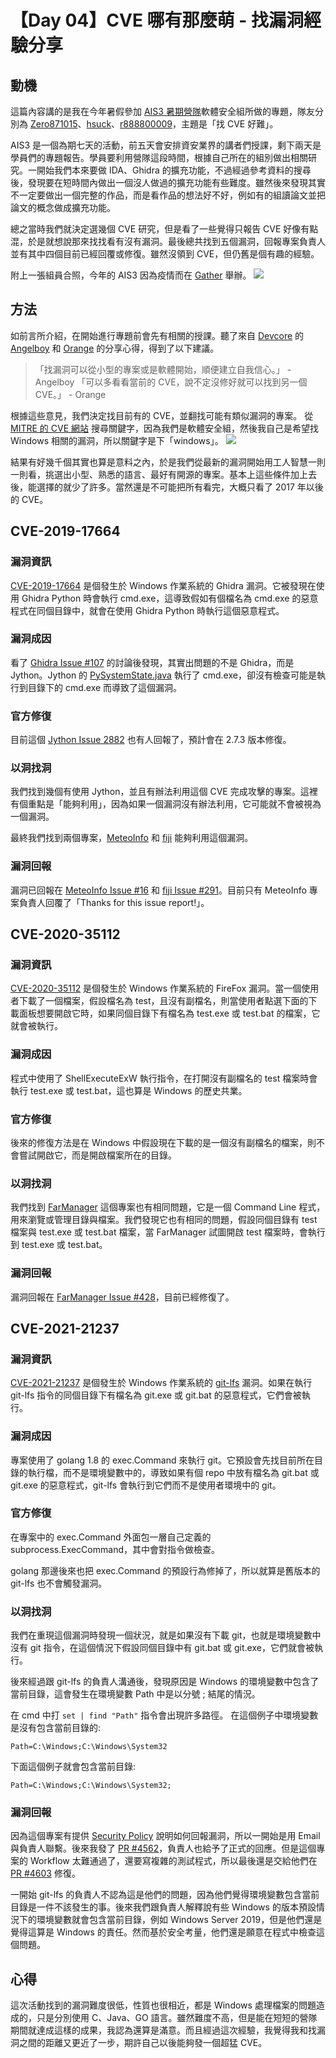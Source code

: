 # 【Day 04】CVE 哪有那麼萌 - 找漏洞經驗分享

## 動機
這篇內容講的是我在今年暑假參加 [AIS3 暑期營隊](https://ais3.org/)軟體安全組所做的專題，隊友分別為 [Zero871015](https://github.com/Zero871015)、[hsuck](https://github.com/hsuck)、[r888800009](https://github.com/r888800009/)，主題是「找 CVE 好難」。

AIS3 是一個為期七天的活動，前五天會安排資安業界的講者們授課，剩下兩天是學員們的專題報告。學員要利用營隊這段時間，根據自己所在的組別做出相關研究。一開始我們本來要做 IDA、Ghidra 的擴充功能，不過經過參考資料的搜尋後，發現要在短時間內做出一個沒人做過的擴充功能有些難度。雖然後來發現其實不一定要做出一個完整的作品，而是看作品的想法好不好，例如有的組讀論文並把論文的概念做成擴充功能。

總之當時我們就決定選幾個 CVE 研究，但是看了一些覺得只報告 CVE 好像有點混，於是就想說那來找找看有沒有漏洞。最後總共找到五個漏洞，回報專案負責人並有其中四個目前已經回覆或修復。雖然沒領到 CVE，但仍舊是個有趣的經驗。

附上一張組員合照，今年的 AIS3 因為疫情而在 [Gather](https://www.gather.town/) 舉辦。
![](https://i.imgur.com/0Zc5yS5.png)

## 方法
如前言所介紹，在開始進行專題前會先有相關的授課。聽了來自 [Devcore](https://devco.re/) 的 [Angelboy](http://angelboy.tw/) 和 [Orange](https://orange.tw/) 的分享心得，得到了以下建議。

> 「找漏洞可以從⼩型的專案或是軟體開始，順便建立⾃我信⼼。」 - Angelboy
> 「可以多看看當前的 CVE，說不定沒修好就可以找到另一個 CVE。」 - Orange

根據這些意見，我們決定找目前有的 CVE，並翻找可能有類似漏洞的專案。
從 [MITRE 的 CVE 網站](https://cve.mitre.org/cgi-bin/cvekey.cgi) 搜尋關鍵字，因為我們是軟體安全組，然後我自己是希望找 Windows 相關的漏洞，所以關鍵字是下「windows」。
![](https://i.imgur.com/fHNAMKJ.png)

結果有好幾千個其實也算是意料之內，於是我們從最新的漏洞開始用工人智慧一則一則看，挑選出小型、熟悉的語言、最好有開源的專案。基本上這些條件加上去後，能選擇的就少了許多。當然還是不可能把所有看完，大概只看了 2017 年以後的 CVE。

## CVE-2019-17664
### 漏洞資訊
[CVE-2019-17664](https://cve.mitre.org/cgi-bin/cvename.cgi?name=CVE-2019-17664) 是個發生於 Windows 作業系統的 Ghidra 漏洞。它被發現在使用 Ghidra Python 時會執行 cmd.exe，這導致假如有個檔名為 cmd.exe 的惡意程式在同個目錄中，就會在使用 Ghidra Python 時執行這個惡意程式。

### 漏洞成因
看了 [Ghidra Issue \#107](https://github.com/NationalSecurityAgency/ghidra/issues/107) 的討論後發現，其實出問題的不是 Ghidra，而是 Jython。Jython 的 [PySystemState.java](https://github.com/jython/frozen-mirror/blob/master/src/org/python/core/PySystemState.java#L1786) 執行了 cmd.exe，卻沒有檢查可能是執行到目錄下的 cmd.exe 而導致了這個漏洞。

### 官方修復
目前這個 [Jython Issue 2882](https://bugs.jython.org/issue2882) 也有人回報了，預計會在 2.7.3 版本修復。


### 以洞找洞
我們找到幾個有使用 Jython，並且有辦法利用這個 CVE 完成攻擊的專案。這裡有個重點是「能夠利用」，因為如果一個漏洞沒有辦法利用，它可能就不會被視為一個漏洞。

最終我們找到兩個專案，[MeteoInfo](https://github.com/meteoinfo/MeteoInfo/issues/16) 和 [fiji](https://www.google.com/url?q=https://github.com/fiji/fiji&sa=D&source=editors&ust=1631464327075000&usg=AOvVaw3NVHb0X9FyBNmY3K4SIPqs) 能夠利用這個漏洞。

### 漏洞回報
漏洞已回報在 [MeteoInfo Issue #16](https://github.com/meteoinfo/MeteoInfo/issues/16) 和 [fiji Issue #291](https://github.com/fiji/fiji/issues/291)。目前只有 MeteoInfo 專案負責人回覆了「Thanks for this issue report!」。


## CVE-2020-35112
### 漏洞資訊
[CVE-2020-35112](https://cve.mitre.org/cgi-bin/cvename.cgi?name=CVE-2020-35112) 是個發生於 Windows 作業系統的 FireFox 漏洞。當一個使用者下載了一個檔案，假設檔名為 test，且沒有副檔名，則當使用者點選下面的下載面板想要開啟它時，如果同個目錄下有檔名為 test.exe 或 test.bat 的檔案，它就會被執行。

### 漏洞成因
程式中使用了 ShellExecuteExW 執行指令，在打開沒有副檔名的 test 檔案時會執行 test.exe 或 test.bat，這也算是 Windows 的歷史共業。

### 官方修復
後來的修復方法是在 Windows 中假設現在下載的是一個沒有副檔名的檔案，則不會嘗試開啟它，而是開啟檔案所在的目錄。

### 以洞找洞
我們找到 [FarManager](https://github.com/FarGroup/FarManager) 這個專案也有相同問題，它是一個 Command Line 程式，用來瀏覽或管理目錄與檔案。我們發現它也有相同的問題，假設同個目錄有 test 檔案與 test.exe 或 test.bat 檔案，當 FarManager 試圖開啟 test 檔案時，會執行到 test.exe 或 test.bat。

### 漏洞回報
漏洞回報在 [FarManager Issue #428](https://github.com/FarGroup/FarManager/issues/428)，目前已經修復了。


## CVE-2021-21237
### 漏洞資訊
[CVE-2021-21237](https://cve.mitre.org/cgi-bin/cvename.cgi?name=CVE-2021-21237) 是個發生於 Windows 作業系統的 [git-lfs](https://github.com/git-lfs/git-lfs) 漏洞。如果在執行 git-lfs 指令的同個目錄下有檔名為 git.exe 或 git.bat 的惡意程式，它們會被執行。

### 漏洞成因
專案使用了 golang 1.8 的 exec.Command 來執行 git。它預設會先找目前所在目錄的執行檔，而不是環境變數中的，導致如果有個 repo 中放有檔名為 git.bat 或 git.exe 的惡意程式，git-lfs 會執行到它們而不是使用者環境中的 git。

### 官方修復
在專案中的 exec.Command 外面包一層自己定義的 subprocess.ExecCommand，其中會對指令做檢查。

 golang 那邊後來也把 exec.Command 的預設行為修掉了，所以就算是舊版本的 git-lfs 也不會觸發漏洞。

### 以洞找洞
我們在重現這個漏洞時發現一個狀況，就是如果沒有下載 git，也就是環境變數中沒有 git 指令，在這個情況下假設同個目錄中有 git.bat 或 git.exe，它們就會被執行。

後來經過跟 git-lfs 的負責人溝通後，發現原因是 Windows 的環境變數中包含了當前目錄，這會發生在環境變數 Path 中是以分號 ; 結尾的情況。

在 cmd 中打 `set | find "Path"` 指令會出現許多路徑。
在這個例子中環境變數是沒有包含當前目錄的:
```
Path=C:\Windows;C:\Windows\System32
```

下面這個例子就會包含當前目錄:
```
Path=C:\Windows;C:\Windows\System32;
```

### 漏洞回報
因為這個專案有提供 [Security Policy](https://github.com/git-lfs/git-lfs/security/policy) 說明如何回報漏洞，所以一開始是用 Email 與負責人聯繫。後來我發了 [PR #4562](https://github.com/git-lfs/git-lfs/pull/4562)，負責人也給予了正式的回應。但是這個專案的 Workflow 太難通過了，還要寫複雜的測試程式，所以最後還是交給他們在 [PR #4603](https://github.com/git-lfs/git-lfs/pull/4603) 修復。

一開始 git-lfs 的負責人不認為這是他們的問題，因為他們覺得環境變數包含當前目錄是一件不該發生的事。後來我們跟負責人解釋說有些 Windows 的版本預設情況下的環境變數就會包含當前目錄，例如 Windows Server 2019，但是他們還是覺得這算是 Windows 的責任。然而基於安全考量，他們還是願意在程式中檢查這個問題。

## 心得
這次活動找到的漏洞難度很低，性質也很相近，都是 Windows 處理檔案的問題造成的，只是分別使用 C、Java、GO 語言。雖然難度不高，但是能在短短的營隊期間就達成這樣的成果，我認為還算是滿意。而且經過這次經驗，我覺得我和找漏洞之間的距離又更近了一步，期許自己以後能夠發一個超猛 CVE。
